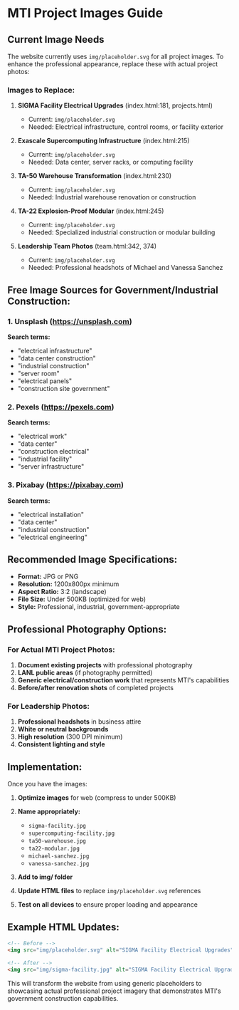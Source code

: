 # MTI Project Images Guide

## Current Image Needs

The website currently uses `img/placeholder.svg` for all project images. To enhance the professional appearance, replace these with actual project photos:

### Images to Replace:

1. **SIGMA Facility Electrical Upgrades** (index.html:181, projects.html)
   - Current: `img/placeholder.svg`
   - Needed: Electrical infrastructure, control rooms, or facility exterior

2. **Exascale Supercomputing Infrastructure** (index.html:215)
   - Current: `img/placeholder.svg`  
   - Needed: Data center, server racks, or computing facility

3. **TA-50 Warehouse Transformation** (index.html:230)
   - Current: `img/placeholder.svg`
   - Needed: Industrial warehouse renovation or construction

4. **TA-22 Explosion-Proof Modular** (index.html:245)
   - Current: `img/placeholder.svg`
   - Needed: Specialized industrial construction or modular building

5. **Leadership Team Photos** (team.html:342, 374)
   - Current: `img/placeholder.svg`
   - Needed: Professional headshots of Michael and Vanessa Sanchez

## Free Image Sources for Government/Industrial Construction:

### 1. **Unsplash** (https://unsplash.com)
**Search terms:**
- "electrical infrastructure"
- "data center construction" 
- "industrial construction"
- "server room"
- "electrical panels"
- "construction site government"

### 2. **Pexels** (https://pexels.com)
**Search terms:**
- "electrical work"
- "data center"
- "construction electrical"
- "industrial facility"
- "server infrastructure"

### 3. **Pixabay** (https://pixabay.com)
**Search terms:**
- "electrical installation"
- "data center"
- "industrial construction"
- "electrical engineering"

## Recommended Image Specifications:

- **Format:** JPG or PNG
- **Resolution:** 1200x800px minimum
- **Aspect Ratio:** 3:2 (landscape)
- **File Size:** Under 500KB (optimized for web)
- **Style:** Professional, industrial, government-appropriate

## Professional Photography Options:

### For Actual MTI Project Photos:
1. **Document existing projects** with professional photography
2. **LANL public areas** (if photography permitted)
3. **Generic electrical/construction work** that represents MTI's capabilities
4. **Before/after renovation shots** of completed projects

### For Leadership Photos:
1. **Professional headshots** in business attire
2. **White or neutral backgrounds**
3. **High resolution** (300 DPI minimum)
4. **Consistent lighting and style**

## Implementation:

Once you have the images:

1. **Optimize images** for web (compress to under 500KB)
2. **Name appropriately:**
   - `sigma-facility.jpg`
   - `supercomputing-facility.jpg`
   - `ta50-warehouse.jpg`
   - `ta22-modular.jpg`
   - `michael-sanchez.jpg`
   - `vanessa-sanchez.jpg`

3. **Add to img/ folder**

4. **Update HTML files** to replace `img/placeholder.svg` references

5. **Test on all devices** to ensure proper loading and appearance

## Example HTML Updates:

```html
<!-- Before -->
<img src="img/placeholder.svg" alt="SIGMA Facility Electrical Upgrades">

<!-- After -->
<img src="img/sigma-facility.jpg" alt="SIGMA Facility Electrical Upgrades">
```

This will transform the website from using generic placeholders to showcasing actual professional project imagery that demonstrates MTI's government construction capabilities.